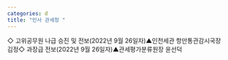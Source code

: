 ```yaml
---
categories: d
title: "인사 관세청 "
---
```

◇ 고위공무원 나급 승진 및 전보(2022년 9월 26일자)▲인천세관 항만통관감시국장 김정◇ 과장급 전보(2022년 9월 26일자)▲관세평가분류원장 윤선덕